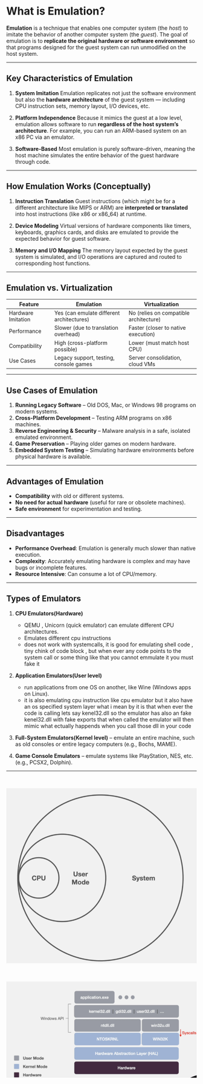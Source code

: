 # **What is Emulation?**

**Emulation** is a technique that enables one computer system (the _host_) to imitate the behavior of another computer system (the _guest_). The goal of emulation is to **replicate the original hardware or software environment** so that programs designed for the guest system can run unmodified on the host system.

---

## **Key Characteristics of Emulation**

1. **System Imitation**
   Emulation replicates not just the software environment but also the **hardware architecture** of the guest system — including CPU instruction sets, memory layout, I/O devices, etc.

2. **Platform Independence**
   Because it mimics the guest at a low level, emulation allows software to run **regardless of the host system’s architecture**. For example, you can run an ARM-based system on an x86 PC via an emulator.

3. **Software-Based**
   Most emulation is purely software-driven, meaning the host machine simulates the entire behavior of the guest hardware through code.

---

## **How Emulation Works (Conceptually)**

1. **Instruction Translation**
   Guest instructions (which might be for a different architecture like MIPS or ARM) are **interpreted or translated** into host instructions (like x86 or x86_64) at runtime.

2. **Device Modeling**
   Virtual versions of hardware components like timers, keyboards, graphics cards, and disks are emulated to provide the expected behavior for guest software.

3. **Memory and I/O Mapping**
   The memory layout expected by the guest system is simulated, and I/O operations are captured and routed to corresponding host functions.

---

## **Emulation vs. Virtualization**

| Feature            | Emulation                                 | Virtualization                         |
| ------------------ | ----------------------------------------- | -------------------------------------- |
| Hardware Imitation | Yes (can emulate different architectures) | No (relies on compatible architecture) |
| Performance        | Slower (due to translation overhead)      | Faster (closer to native execution)    |
| Compatibility      | High (cross-platform possible)            | Lower (must match host CPU)            |
| Use Cases          | Legacy support, testing, console games    | Server consolidation, cloud VMs        |

---

## **Use Cases of Emulation**

1. **Running Legacy Software** – Old DOS, Mac, or Windows 98 programs on modern systems.
2. **Cross-Platform Development** – Testing ARM programs on x86 machines.
3. **Reverse Engineering & Security** – Malware analysis in a safe, isolated emulated environment.
4. **Game Preservation** – Playing older games on modern hardware.
5. **Embedded System Testing** – Simulating hardware environments before physical hardware is available.

---

## **Advantages of Emulation**

- **Compatibility** with old or different systems.
- **No need for actual hardware** (useful for rare or obsolete machines).
- **Safe environment** for experimentation and testing.

---

## **Disadvantages**

- **Performance Overhead**: Emulation is generally much slower than native execution.
- **Complexity**: Accurately emulating hardware is complex and may have bugs or incomplete features.
- **Resource Intensive**: Can consume a lot of CPU/memory.

---

## **Types of Emulators**

1. **CPU Emulators(Hardware)** 
   - QEMU , Unicorn (quick emulator) can emulate different CPU architectures.
   - Emulates different cpu instructions
   - does not work with systemcalls, it is good for emulating shell code , tiny chink of code block , but when ever any code points to the system call or some thing like that you cannot emmulate it you must fake it
2. **Application Emulators(User level)**
    - run applications from one OS on another, like Wine (Windows apps on Linux).
    - it is also emulating cpu instruction like cpu emulator but it also have an os specified system layer what i mean by it is that when ever the code is calling lets say kenel32.dll so the emulator has also an fake kenel32.dll with fake exports that when called the emulator will then mimic what ectually happends when you call those dll in your code



3. **Full-System Emulators(Kernel level)** – emulate an entire machine, such as old consoles or entire legacy computers (e.g., Bochs, MAME).
4. **Game Console Emulators** – emulate systems like PlayStation, NES, etc. (e.g., PCSX2, Dolphin).

---

<br>

![alt text](./imgs/emulator_graph1.png)

<br>

![emulators type](./imgs/emulator_graph2.png)

<br>
